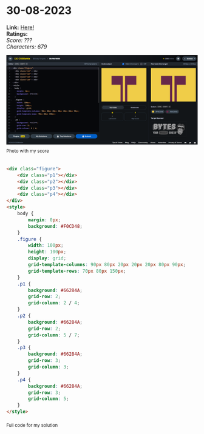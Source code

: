 # 30-08-2023

**Link:** [Here!](https://cssbattle.dev/play/xuj4VWLvZWrmL40oV5Uu)
<br>
**Ratings:**
<br>
*Score: ???*
<br>
*Characters: 679*

![30-08-2023](/daily-targets/30-08-2023/30-08-2023-solution.png)
<sub>Photo with my score</sub>
<br>
<br>

```html
<div class="figure">
    <div class="p1"></div>
    <div class="p2"></div>
    <div class="p3"></div>
    <div class="p4"></div>
</div>
<style>
    body {
        margin: 0px;
        background: #F0CD48;
    }
    .figure {
        width: 100px;
        height: 100px;
        display: grid;
        grid-template-columns: 90px 80px 20px 20px 20px 80px 90px;
        grid-template-rows: 70px 80px 150px;
    }
    .p1 {
        background: #66284A;
        grid-row: 2;
        grid-column: 2 / 4;
    }
    .p2 {
        background: #66284A;
        grid-row: 2;
        grid-column: 5 / 7;
    }
    .p3 {
        background: #66284A;
        grid-row: 3;
        grid-column: 3;
    }
    .p4 {
        background: #66284A;
        grid-row: 3;
        grid-column: 5;
    }
</style>
```
<sub>Full code for my solution</sub>
